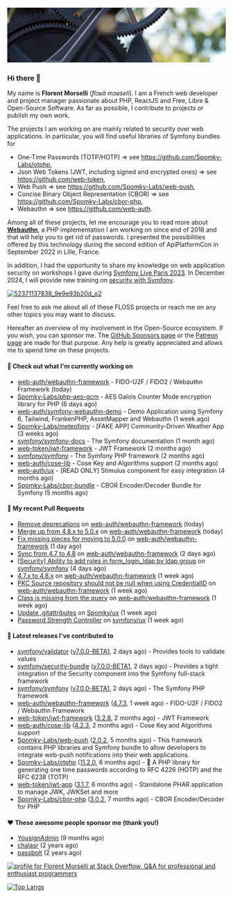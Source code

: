 ![Cover image](1.webp)

### Hi there 👋

My name is **Florent Morselli** (*flɔʁɑ̃ mɔʁseli*). I am a French web developer and project manager passionate about PHP, ReactJS and Free, Libre & Open-Source Software.
As far as possible, I contribute to projects or publish my own work.

The projects I am working on are mainly related to security over web applications. In particular, you will find useful libraries of Symfony bundles for
* One-Time Passwords (TOTP/HOTP) => see https://github.com/Spomky-Labs/otphp,
* Json Web Tokens (JWT, including signed and encrypted ones) => see https://github.com/web-token,
* Web Push => see https://github.com/Spomky-Labs/web-push,
* Concise Binary Object Representation (CBOR) => see https://github.com/Spomky-Labs/cbor-php,
* Webauthn => see https://github.com/web-auth.

Among all of these projects, let me encourage you to read more about [**Webauthn**](https://github.com/web-auth), a PHP implementation I am working on since end of 2018 and that will help you to get rid of passwords. I presented the possibilities offered by this technology during the second edition of ApiPlatformCon in September 2022 in Lille, France.

In addition, I had the opportunity to share my knowledge on web application security on workshops I gave during [Symfony Live Paris 2023](https://live.symfony.com/2023-paris/workshop/maximiser-la-securite-de-vos-applications-avec-le-bundle-security).
In December 2024, I will provide new training on [security with Symfony](https://live.symfony.com/2023-brussels-con/workshop/road-to-safer-applications).

[![52371137838_9e9e93b20d_o2](https://user-images.githubusercontent.com/1091072/191684778-b9e26104-038d-45c2-a1b3-287233d15ecc.jpg)](https://api-platform.com/con/2022/conferences/webauthn-se-debarrasser-des-mots-de-passe-definitivement/)

Feel free to ask me about all of these FLOSS projects or reach me on any other topics you may want to discuss.

Hereafter an overview of my involvement in the Open-Source ecosystem.
If you wish, you can sponsor me. The [GitHub Sponsors page](https://github.com/sponsors/Spomky/) or the [Patreon page](https://www.patreon.com/FlorentMorselli) are made for that purpose. Any help is greatly appreciated and allows me to spend time on these projects.

#### 👷 Check out what I'm currently working on

- [web-auth/webauthn-framework](https://github.com/web-auth/webauthn-framework) - FIDO-U2F / FIDO2 / Webauthn Framework (today)
- [Spomky-Labs/php-aes-gcm](https://github.com/Spomky-Labs/php-aes-gcm) - AES Galois Counter Mode encryption library for PHP (6 days ago)
- [web-auth/symfony-webauthn-demo](https://github.com/web-auth/symfony-webauthn-demo) - Demo Application using Symfony 6, Tailwind, FrankenPHP, AssetMapper and Webauthn (1 week ago)
- [Spomky-Labs/meteofony](https://github.com/Spomky-Labs/meteofony) - [FAKE APP] Community-Driven Weather App (3 weeks ago)
- [symfony/symfony-docs](https://github.com/symfony/symfony-docs) - The Symfony documentation (1 month ago)
- [web-token/jwt-framework](https://github.com/web-token/jwt-framework) - JWT Framework (2 months ago)
- [symfony/symfony](https://github.com/symfony/symfony) - The Symfony PHP framework (2 months ago)
- [web-auth/cose-lib](https://github.com/web-auth/cose-lib) - Cose Key and Algorithms support (2 months ago)
- [web-auth/ux](https://github.com/web-auth/ux) - [READ ONLY] Stimulus component for easy integration (4 months ago)
- [Spomky-Labs/cbor-bundle](https://github.com/Spomky-Labs/cbor-bundle) - CBOR Encoder/Decoder Bundle for Symfony (5 months ago)

#### 🔨 My recent Pull Requests

- [Remove deprecations](https://github.com/web-auth/webauthn-framework/pull/501) on [web-auth/webauthn-framework](https://github.com/web-auth/webauthn-framework) (today)
- [Merge up from 4.8.x to 5.0.x](https://github.com/web-auth/webauthn-framework/pull/500) on [web-auth/webauthn-framework](https://github.com/web-auth/webauthn-framework) (today)
- [Fix missing pieces for moving to 5.0.0](https://github.com/web-auth/webauthn-framework/pull/499) on [web-auth/webauthn-framework](https://github.com/web-auth/webauthn-framework) (1 day ago)
- [Sync from 4.7 to 4.8](https://github.com/web-auth/webauthn-framework/pull/498) on [web-auth/webauthn-framework](https://github.com/web-auth/webauthn-framework) (2 days ago)
- [[Security] Ability to add roles in form_login_ldap by ldap group](https://github.com/symfony/symfony/pull/52181) on [symfony/symfony](https://github.com/symfony/symfony) (4 days ago)
- [4.7.x to 4.8.x](https://github.com/web-auth/webauthn-framework/pull/497) on [web-auth/webauthn-framework](https://github.com/web-auth/webauthn-framework) (1 week ago)
- [PKC Source repository should not be null when using CredentialID](https://github.com/web-auth/webauthn-framework/pull/496) on [web-auth/webauthn-framework](https://github.com/web-auth/webauthn-framework) (1 week ago)
- [Class is missing from the query](https://github.com/web-auth/webauthn-framework/pull/495) on [web-auth/webauthn-framework](https://github.com/web-auth/webauthn-framework) (1 week ago)
- [Update .gitattributes](https://github.com/Spomky/ux/pull/1) on [Spomky/ux](https://github.com/Spomky/ux) (1 week ago)
- [Password Strength Controller](https://github.com/symfony/ux/pull/1179) on [symfony/ux](https://github.com/symfony/ux) (1 week ago)

#### 🔭 Latest releases I've contributed to

- [symfony/validator](https://github.com/symfony/validator) ([v7.0.0-BETA1](https://github.com/symfony/validator/releases/tag/v7.0.0-BETA1), 2 days ago) - Provides tools to validate values
- [symfony/security-bundle](https://github.com/symfony/security-bundle) ([v7.0.0-BETA1](https://github.com/symfony/security-bundle/releases/tag/v7.0.0-BETA1), 2 days ago) - Provides a tight integration of the Security component into the Symfony full-stack framework
- [symfony/symfony](https://github.com/symfony/symfony) ([v7.0.0-BETA1](https://github.com/symfony/symfony/releases/tag/v7.0.0-BETA1), 2 days ago) - The Symfony PHP framework
- [web-auth/webauthn-framework](https://github.com/web-auth/webauthn-framework) ([4.7.3](https://github.com/web-auth/webauthn-framework/releases/tag/4.7.3), 1 week ago) - FIDO-U2F / FIDO2 / Webauthn Framework
- [web-token/jwt-framework](https://github.com/web-token/jwt-framework) ([3.2.8](https://github.com/web-token/jwt-framework/releases/tag/3.2.8), 2 months ago) - JWT Framework
- [web-auth/cose-lib](https://github.com/web-auth/cose-lib) ([4.2.3](https://github.com/web-auth/cose-lib/releases/tag/4.2.3), 2 months ago) - Cose Key and Algorithms support
- [Spomky-Labs/web-push](https://github.com/Spomky-Labs/web-push) ([2.0.2](https://github.com/Spomky-Labs/web-push/releases/tag/2.0.2), 5 months ago) - This framework contains PHP libraries and Symfony bundle to allow developers to integrate web-push notifications into their web applications.
- [Spomky-Labs/otphp](https://github.com/Spomky-Labs/otphp) ([11.2.0](https://github.com/Spomky-Labs/otphp/releases/tag/11.2.0), 6 months ago) - :closed_lock_with_key: A PHP library for generating one time passwords according to RFC 4226 (HOTP) and the RFC 6238 (TOTP)
- [web-token/jwt-app](https://github.com/web-token/jwt-app) ([3.1.7](https://github.com/web-token/jwt-app/releases/tag/3.1.7), 6 months ago) - Standalone PHAR application to manage JWK, JWKSet and more
- [Spomky-Labs/cbor-php](https://github.com/Spomky-Labs/cbor-php) ([3.0.2](https://github.com/Spomky-Labs/cbor-php/releases/tag/3.0.2), 7 months ago) - CBOR Encoder/Decoder for PHP

#### ❤️ These awesome people sponsor me (thank you!)

- [YousignAdmin](https://github.com/YousignAdmin) (9 months ago)
- [chalasr](https://github.com/chalasr) (2 years ago)
- [passbolt](https://github.com/passbolt) (2 years ago)

<a href="https://stackoverflow.com/users/2157818/florent-morselli"><img src="https://stackoverflow.com/users/flair/2157818.png" width="208" height="58" alt="profile for Florent Morselli at Stack Overflow, Q&amp;A for professional and enthusiast programmers" title="profile for Florent Morselli at Stack Overflow, Q&amp;A for professional and enthusiast programmers"></a>

[![Top Langs](https://wakatime.com/share/@Spomky/aa41d408-c524-4a5f-936d-0b9446698abd.svg)](https://wakatime.com/@Spomky)
